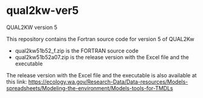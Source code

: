 # qual2kw-ver5
QUAL2KW version 5

This repository contains the Fortran source code for version 5 of QUAL2Kw

- qual2kw51b52_f.zip is the FORTRAN source code
- qual2kw51b52a07.zip is the release version with the Excel file and the executable

The release version with the Excel file and the executable is also available at this link:
https://ecology.wa.gov/Research-Data/Data-resources/Models-spreadsheets/Modeling-the-environment/Models-tools-for-TMDLs

